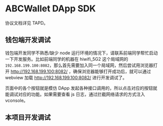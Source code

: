 # ABCWallet DApp SDK

协议文档详见 TAPD。

## 钱包端开发调试

钱包端开发同学不熟悉/缺少 node 运行环境的情况下，请联系前端同学帮忙启动一下开发服务。比如前端同学的机器在 hiwifi_5G2 这个局域网的 `192.168.199.100:8082`，那么首先需要加入同一个局域网，然后尝试用浏览器打开 http://192.168.199.100:8082/ ，确保浏览器能够打开成功后，就可以通过 webview 加载 http://192.168.199.100:8082/ 进行开发调试了。

页面中的各个按钮就是模仿 DApp 发起各种接口调用的，所以点击对应的按钮就能调试对应的功能。如果需要查看 js 日志，通过拦截网络请求的方式注入 vconsole。

## 本项目开发调试


